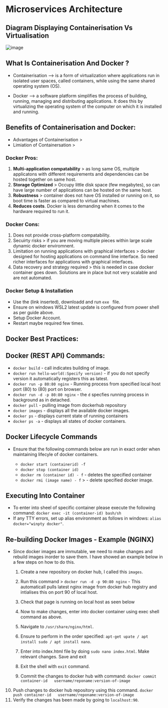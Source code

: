 # Microservices Architecture


## Diagram Displaying Containerisation Vs Virtualisation

![image](https://user-images.githubusercontent.com/97620055/189631914-d7955ea6-32ca-44fc-ab7a-91a5b2a6b22c.png)



## What Is Containerisation And Docker ?
   - Containerisation --> is a form of virtualization where applications run in isolated user spaces, called containers, while using the same shared operating system (OS).
    
   - Docker --> a software platform simplifies the process of building, running, managing and distributing applications. It does this by virtualizing the operating system of the computer on which it is installed and running.

## Benefits of Containerisation and Docker:

* Advantages of Containerisation >
* Limiation of Containersation >
### Docker Pros:

  1. **Multi-application compatability** >  as long same OS, multiple applicatons with different requirements and dependencies can be hosted together on same host. 
  2. **Storage Optimized** > Occupy little disk space (few megabytes), so can have large number of applications can be hosted on the same host.
  3. **Robustness** > container does not have OS installed or running on it, so boot time is faster as compared to virtual machines.  
  4. **Reduces costs**. Docker is less demanding when it comes to the hardware required to run it.

### Docker Cons:

  1. Does not provide cross-platform compatability.
  2. Secuirty risks > if you are moving multiple pieces within  large scale dynamic docker enviromnent.
  3. Limitation on running applications with graphical interfaces > docker designed for hosting applications on command line interface. So need richer interfaces for applications with graphical interfaces. 
  4. Data recovery and strategy required > this is needed in case docker container goes down. Solutions are in place but not very scalable and are not automated.
   
### Docker Setup & Installation

- Use the (link inserted), downloadd and run  `exe ` file.
- Ensure on windows WSL2 latest update is configured from power shell as per guide above. 
- Setup Docker Account.
- Restart maybe required few times.

## Docker Best Practices:

## Docker (REST API) Commands:

- `docker build` - call indicates building of image.
- `docker run hello-world(:Specify version)` - if you do not specify version it automatically registers this as latest.  
- `docker run -p 80:80 nginx` - Running process from specified local host port (80) to (80) port on browser.
- `docker run -d -p 80:80 nginx` - the `d` specfies running process in background as in detached.
- `docker pull` - pulling image from dockerhub repository
- `docker images` - displays all the available docker images.
- `docker ps` - displays current state of running containers
- `docker ps -a` - displays all states of docker containers. 
  

## Docker Lifecycle Commands

- Ensure that the following commands below are run in exact order when maintaining lifecyle of docker containers. 
  
  - `docker start (containerid) -f` 
  - `docker stop (container id)`
  - `docker rm (container id) - f` - deletes the specified container
  - `docker rmi (image name) - f` > - delete specified docker image. 

## Executing Into Container 

- To enter into sheel of specific container please execute the following command: `docker exec -it (container-id) bash/sh`
- If any TTY errors, set up alias environment as follows in windows: `alias docker="winpty docker"`.

## Re-building Docker Images - Example (NGINX)

  - Since docker images are immutable, we need to make changes and rebuild images inorder to save them. I have showed an example below in a few steps on how to do this. 
    1. Create a new repository on docker hub, I called this `images`.
    2. Run this command > `docker run -d -p 90:80 nginx` - This automaticall pulls latest nginx image from docker hub registry and intialises this on port 90 of local host. 
    3. Check that page is running on local host as seen below


    4. Now to make changes, enter into docker container using exec shell command as above. 
    5. Navigate to `/usr/share/nginx/html`. 
    6. Ensure to perform in the order specified: `apt-get upate / apt install sudo / apt install nano`.
    7. Enter into index.html file by doing `sudo nano index.html`. Make relevant changes. Save and exit
    8. Exit the shell with `exit` command.
    9. Commit the changes to docker hub with command: `docker commit container-id   username/reponame:version-of-image`
   10. Push changes to docker hub repository using this command. `docker push container-id   username/reponame:version-of-image`
   11. Verify the changes has been made by going to `localhost:90`. 

